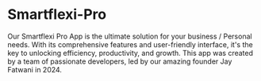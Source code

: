 # Smartflexi-Pro
Our Smartflexi Pro App is the ultimate solution for your business / Personal needs. With its comprehensive features and user-friendly interface, it's the key to unlocking efficiency, productivity, and growth. This app was created by a team of passionate developers, led by our amazing founder Jay Fatwani in 2024.  
